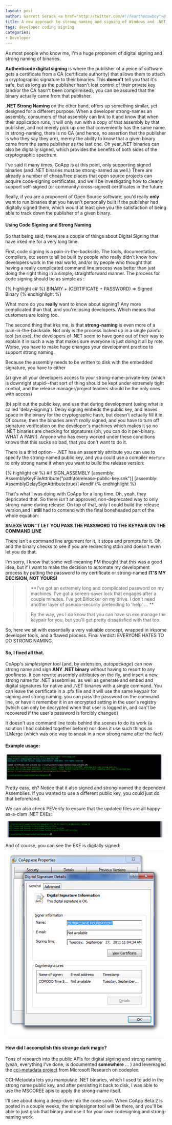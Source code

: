 ```yaml
---
layout: post
author: Garrett Serack <a href="http://twitter.com/#!/fearthecowboy">@fearthecowboy</a>
title: A new approach to strong naming and signing of Windows and .NET binaries
tags: developer coding signing
categories:
- Developer
---
```

As most people who know me, I'm a huge proponent of digital signing and strong naming of binaries.

**Authenticode digital signing** is where the publisher of a peice of software gets a certificate 
from a CA (certificate authority) that allows them to attach a cryptographic signature to their 
binaries.  This **doesn't** tell you that it's safe, but as long as the publisher hasn't lost control
of their private key (and/or the CA hasn't been comprimised), you can be assured that the binary 
actually came from that publisher.

**.NET Strong Naming** on the other hand, offers up something similar, yet designed for a different 
purpose.  When a developer strong-names an assembly, consumers of that assembly can link to it
and know that when their application runs, it will only run with a copy of that assembly by that 
publisher, and not merely pick up one that conveniently has the same name.  In strong-naming,
there is no CA (and hence, no assertion that the publisher is who they say they are), merely
the ability to know that a given binary came from the same publisher as the last one. Oh year,.NET 
binaries can also be digitally signed, which provides the benefits of both sides of the 
cryptographic spectrum.

I've said it many times, CoApp is at this point, only supporting signed binaries (and .NET binaries
must be strong-named as well.)  There are already a number of cheap/free places that open source 
projects can acquire code-signing certificates, and we'll be investigating how to cleanly support
self-signed (or community-cross-signed) certificates in the future.  

Really, if you are a proponent of Open Source software, you'd really **only** want to run binaries that you
haven't personally built if the publisher had digitally signed them, which would at least give you
the satisfaction of being able to track down the publisher of a given binary.

#### Using Code Signing and Strong Naming

So that being said, there are a couple of things about Digital Signing that have irked me for a very 
long time.

First, code signing is a pain-in-the-backside.  The tools, documentation, compilers, etc seem to 
all be built by people who really didn't know how developers work in the real world, and/or by 
people who thought that having a really compilcated command line process was better than just
doing the right thing in a simple, straightforward manner.  The process for code signing should be 
as simple as :


{% highlight c# %}
   BINARY + (CERTIFICATE + PASSWORD) => Signed Binary 
{% endhighlight %}

What more do you **really** want to know about signing? Any more complicated than that, and you're 
losing developers. Which means that customers are losing too.

The second thing that irks me, is that **strong-naming** is even more of a pain-in-the-backside.  Not 
only is the process locked up in a single painful tool (sn.exe), the developers of .NET seem to
have gone out of their way to explain it in such a way that makes sure everyone is just doing it 
all by rote. Worse, you have to make huge changes your development practice to support strong naming.

Because the assembly needs to be written to disk with the embedded signature, you have to either 

(a) give all your developers access to your strong-name-private-key (which 
is downright stupid--that sort of thing should be kept under extremely tight control, and the release 
manager/project leaders should be the only ones with access)

(b) split out the public key, and use that during development (using what is called 'delay-signing').
Delay signing embeds the public key, and leaves space in the binary for the cryptographic hash, but 
doesn't actually fill it in. Of course, then the binaries aren't *really* signed, and you have to turn
off signature verification on the developer's machines which makes it so
no .NET binaries are checking for signatures (oh, you can do it per-binary. WHAT A PAIN!). 
Anyone who has every worked under these conditions knows that this sucks so bad, that you don't want to do it.

There is a third option-- .NET has an assembly attribute you can use to specify the strong-named public 
key, and you could use a compiler `#define` to only strong name it when you want to build the release 
version:

{% highlight c# %}
#if SIGN_ASSEMBLY 
    [assembly: AssemblyKeyFileAttribute("path\\to\\release-public-key.snk")]
    [assembly: AssemblyDelaySignAttribute(true)]
#endif 
{% endhighlight %}

That's what I was doing with CoApp for a long time. Oh, yeah, they depricated that. 
So there *isn't* an approved, non-deprecated way to only strong-name during release. On top of that,
only I could build the release version,and I **still** had to contend with the final boneheaded part 
of the whole equation:

**SN.EXE WON"T LET YOU PASS THE PASSWORD TO THE KEYPAIR ON THE COMMAND LINE**

There isn't a command line argument for it, it stops and prompts for it. Oh, and the binary
checks to see if you are redirecting stdin and doesn't even let you do that.

I'm sorry, I know that some well-meaning PM thought that this was a good idea, but if I want 
to make the decision to automate my development process by putting the password to my certificate or
strong-named **IT'S MY DECISION, NOT YOURS!**

>> **I've got an extremely long and complicated password on my machines. I've got a screen-saver lock 
that engages after a couple minutes. I've got Bitlocker on my drive. I don't need another layer 
of pseudo-security pretending to 'help' ... **

>> By the way, yes I do know that you can have sn.exe manage the keypair for you, but you'll get pretty dissatisfied with that too.

So, here we sit with essentially a very valuable concept, wrapped in irksome developer tools, and 
a flawed process. Final Verdict: EVERYONE HATES TO DO STRONG NAMING.

#### So, I fixed all that. 

CoApp's *simplesigner* tool (and, by extension, *autopackage*) can now strong name and sign **ANY .NET binary**
without having to resort to any goofiness.  It can rewrite assembly attributes on the fly, and 
insert a new strong name for .NET assebmlies, as well as generate and embed and digital signatures
for native and .NET binaries with a single command.  You can leave the certificate in a .pfx file
and it will use the same keypair for signing and strong naming. you can pass the password on the 
command line, or have it remember it in an encrypted setting in the user's registry (which can only be 
decrypted when that user is logged in, and can't be recovered if the user's password is forcibly changed)

It doesn't use command line tools behind the scenes to do its work (a solution I had cobbled together before)
nor does it use such things as ILMerge (which was one way to sneak in a new strong name after the fact)

#### Example usage:

<p class="ScrollImage"><img src="/images/blog/simplesigner.png" title="Running simplesigner on an EXE" alt="Running simplesigner on an EXE" /></p>

Pretty easy, eh? Notice that it also signed and strong-named the dependent Assemblies. If you wanted to use a different public key, you could just do that beforehand.

We can also check PEVerify to ensure that the updated files are all happy-as-a-clam .NET EXEs:

<p class="ScrollImage"><img src="/images/blog/verified.png" title="Running PEVerify on the result" alt="Running PEVerify on the result" /></p>

And of course, you can see the EXE is digitally signed:

<p class="ScrollImage"><img src="/images/blog/DigitallySigned.png" title="Verifying that it's signed" alt="Verifying that it's signed" /></p>

#### How did I accomplish this strange dark magic? 

Tons of research into the public APIs for digital signing and strong naming (yeah, everything I've done, 
is documented **somewhere** ... ) and levereaged the [cci-metadata project](http://ccimetadata.codeplex.com/) 
from Microsoft Research on codeplex.

CCI-Metadata lets you manipulate .NET binaries, which I used to add in the strong name public key, and after 
persisting it back to disk, I was able to use the MSCOREE apis to apply the strong-name itself.

I'll see about doing a deep-dive into the code soon. When CoApp Beta 2 is posted in a couple weeks, 
the simplesigner tool will be there, and you'll be able to just grab that binary and use it for
your own codesigning and strong-naming work.
